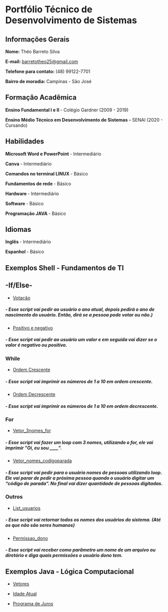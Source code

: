 # Portfólio Técnico de Desenvolvimento de Sistemas
## <b> Informações Gerais </b>
<b> Nome: </b> Théo Barreto Silva 

<b> E-mail: </b> barretotheo25@gmail.com

<b> Telefone para contato: </b> (48) 99122-7701

<b> Bairro de moradia: </b> Campinas - São José

## <b> Formação Acadêmica </b>

<b> Ensino Fundamental I e II </B> - Colégio Gardner (2009 - 2019)

<b> Ensino Médio Técnico em Desenvolvimento de Sistemas </B> – SENAI (2020 - Cursando)

## <b> Habilidades </b>

<B> Microsoft Word e PowerPoint </B> - Intermediário

<B> Canva </B> - Intermediário

<B> Comandos no terminal LINUX </B> - Básico

<B> Fundamentos de rede </B> - Básico

<B> Hardware </B> - Intermediário

<B> Software </B> - Básico

<B> Programação JAVA </B> - Básico

## <b> Idiomas </b>

<b> Inglês </b> - Intermediário

<b> Espanhol </b> - Básico

## <b> Exemplos Shell - Fundamentos de TI </b>

## <b> -If/Else- </b>

* [Votação](\FundamentosTI/exemplos/votação.sh)
##### - Esse script vai pedir ao usuário o ano atual, depois pedirá o ano de nascimento do usuário. Então, dirá se a pessoa pode votar ou não.)

* [Positivo e negativo](\FundamentosTI\exemplos\positivo_negativo.sh)
##### - Esse script vai pedir ao usuário um valor e em seguida vai dizer se o valor é negativo ou positivo.

### <b> While </b>

* [Ordem Crescente](\FundamentosTI\exemplos\ordem_crescente.sh)
##### - Esse script vai imprimir os números de 1 a 10 em ordem crescente.

* [Ordem Decrescente](\FundamentosTI\exemplos\ordem_decrescente.sh)
##### - Esse script vai imprimir os números de 1 a 10 em ordem decrescente.

### <b> For </b>

* [Vetor_3nomes_for](\FundamentosTI\exemplos\vetor_3nomes_for.sh)
##### - Esse script vai fazer um loop com 3 nomes, utilizando o for, ele vai imprimir "Oi, eu sou ____".

* [Vetor_nomes_codigoparada](\FundamentosTI\exemplos\vetor_nomes_codigoparada.sh)
##### - Esse script vai pedir para o usuário nomes de pessoas utilizando loop. Ele vai parar de pedir a próxima pessoa quando o usuário digitar um “código de parada”. No final vai dizer quantidade de pessoas digitadas.

### <b> Outros </b>

* [List_usuarios](\FundamentosTI\exemplos\list_usuarios.sh)
##### - Esse script vai retornar todos os nomes dos usuários do sistema. (Até os que não são seres humanos)

* [Permissao_dono](\FundamentosTI\exemplos\permissao_dono.sh)
##### - Esse script vai receber como parâmetro um nome de um arquivo ou diretório e diga quais permissões o usuário dono tem.

## <b> Exemplos Java - Lógica Computacional </b>

* [Vetores](LogicaComputacional\exemplos\Vetores.java)

* [Idade Atual](\LogicaComputacional\exemplos\Idade_atual.java)

* [Programa de Juros](\LogicaComputacional\exemplos\Programa_juros.java)
